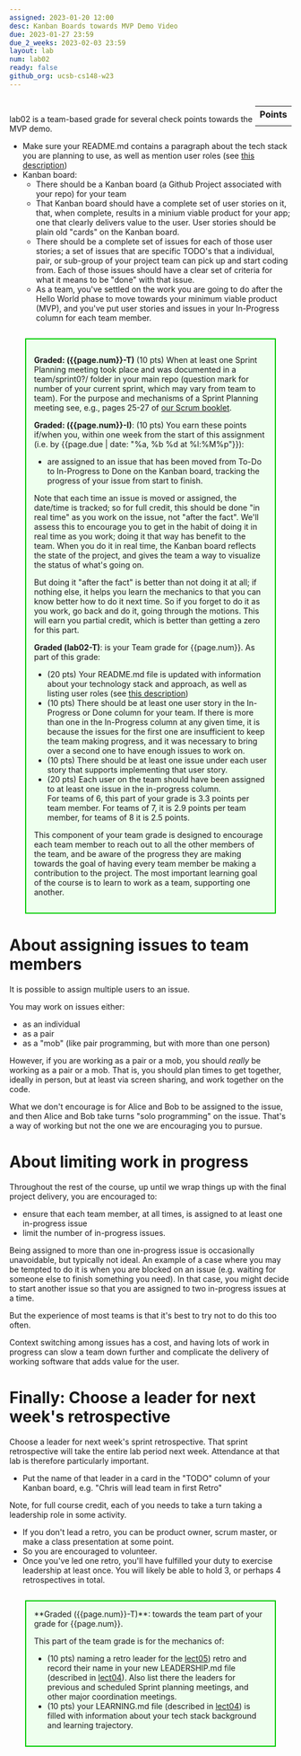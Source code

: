 ```yaml
---
assigned: 2023-01-20 12:00
desc: Kanban Boards towards MVP Demo Video
due: 2023-01-27 23:59
due_2_weeks: 2023-02-03 23:59
layout: lab
num: lab02
ready: false
github_org: ucsb-cs148-w23
---
```


<div style="display:none">
https://ucsb-cs148.github.io/w23/lab/lab02/
</div>

<style>
div.grade { margin: 2em; padding: 1em; border: 2px solid #0c0; background-color: #efe; }   
</style>

<div style="float:right; width: auto;">

<table style="margin-top:1em;">
<tr>
   <th>Points</th>
</tr>
<tr>
   <td class="pointCount"></td>
</tr>
</table>

</div>
<br>



lab02 is a team-based grade for several check points towards the MVP demo.

 * Make sure your README.md contains a paragraph about the tech stack you are planning to use, as well as mention user roles (see [this description](https://ucsb-cs148.github.io/w23/lab/lab02-addendum))
 * Kanban board: 
    * There should be a Kanban board (a Github Project associated with your repo) for your team
    * That Kanban board should have a complete set of user stories on it, that, when complete, results in a minium viable product for
   your app; one that clearly delivers value to the user.   User stories should be plain old "cards" on the Kanban board.
    *  There should be a complete set of issues for each of those user stories; a set of issues that are specific TODO's that a individual, pair, or 
   sub-group of your project team can pick up and start coding from.  Each of those issues should have a clear set of criteria for
   what it means to be "done" with that issue.
    * As a team, you've settled on the work you are going to do after the Hello World phase to move towards your minimum viable product (MVP), and you've put user stories and issues in your In-Progress column for each team member.


<div class="grade" markdown="1">
 
**Graded: ({{page.num}}-T)** (10 pts) When at least one Sprint Planning meeting took place and was documented in a team/sprint0?/ folder in your main repo (question mark for number of your current sprint, which may vary from team to team). For the purpose and mechanisms of a Sprint Planning meeting see, e.g., pages 25-27 of [our Scrum booklet](https://sites.cs.ucsb.edu/~holl/CS148/handouts/Scrum.pdf).

**Graded: ({{page.num}}-I)**: (10 pts) You earn these points if/when you, within one week from the start of this assignment (i.e. by {{page.due |  date: "%a, %b %d at %l:%M%p"}}):

* are assigned to an issue that has been moved from To-Do to In-Progress to Done on the Kanban board, tracking the progress of your issue from start to finish.

Note that each time an issue is moved or assigned, the date/time is tracked; so for full credit, this should be done "in real time" as you work on the issue, not "after the fact".   We'll assess this to encourage you to get in the habit of doing it in real time as you work; doing it that way has benefit to the team.   When you do it in real time, the Kanban board reflects the state of the project, and gives the team a way to visualize the status of what's going on.

But doing it "after the fact" is better than not doing it at all; if nothing else, it helps you learn the mechanics to that you can know better how to do it next time.  So if you forget to do it as you work, go back and do it, going through the motions.  This will earn you partial credit, which is better than getting a zero for this part.

**Graded (lab02-T)**: is your Team grade for {{page.num}}.  As part of this grade:

* (20 pts) Your README.md file is updated with information about your technology stack and approach, as well as listing user roles (see [this description](https://ucsb-cs148.github.io/w23/lab/lab02-addendum))  
* (10 pts) There should be at least one user story in the In-Progress or Done column for your team. If there is more than one in the In-Progress column at any given time, it is because the issues for the first one are insufficient to keep the team making progress, and it was necessary to bring over a second one to have enough issues to work on.
* (10 pts) There should be at least one issue under each user story that supports implementing that user story.
* (20 pts) Each user on the team should have been assigned to at least one issue in the in-progress column.   
   For teams of 6, this part of your grade is 3.3 points per team member.  For teams of 7, it is 2.9 points per team member, for teams of 8 it is 2.5 points. 

This component of your team grade is designed to encourage each team member to reach out to all the other members of the team, and be aware of the progress they are making towards the goal of having every team member be making a contribution to the project.  The most important learning goal of the course is to learn to work as a team, supporting one another.

</div>

# About assigning issues to team members

It is possible to assign multiple users to an issue.

You may work on issues either:
* as an individual
* as a pair
* as a "mob" (like pair programming, but with more than one person)

However, if you are working as a pair or a mob, you should *really* be
working as a pair or a mob.  That is, you should plan times to get
together, ideally in person, but at least via screen sharing, and work
together on the code.

What we don't encourage is for Alice and Bob to be assigned to the
issue, and then Alice and Bob take turns "solo programming" on the
issue.  That's a way of working but not the one we are encouraging you
to pursue.

# About limiting work in progress

Throughout the rest of the course, up until we wrap things up with the final project delivery, you are encouraged to:
* ensure that each team member, at all times, is assigned to at least one in-progress issue
* limit the number of in-progress issues.  

Being assigned to more than one in-progress issue is occasionally unavoidable, but typically not ideal.  An example of a case where you may be tempted to do it is when you are blocked on an issue (e.g. waiting for someone else to finish something you need). In that case, you might decide to start another issue so that you are assigned to two in-progress issues at a time.  

But the experience of most teams is that it's best to try not to do this too often.  

Context switching among issues has a cost, and having lots of work in progress can slow a team down further and complicate the delivery of working software that adds value for the user.

# Finally: Choose a leader for next week's retrospective

Choose a leader for next week's sprint retrospective.  That sprint retrospective will take the entire lab period next week.  Attendance at that 
lab is therefore particularly important.  

* Put the name of that leader in a card in the "TODO" column of your Kanban board, e.g. "Chris will lead team in first Retro"

Note, for full course credit, each of you needs to take a turn taking a leadership role in some activity.  
   * If you don't lead a retro, you can be product owner, scrum master, or make a class presentation at some point.
   * So you are encouraged to volunteer.  
   * Once you've led one retro, you'll have fulfilled your duty to exercise leadership at least once. You will likely be able to hold 3, or perhaps 4 retrospectives in total. 
   
<div class="grade" markdown="1">
**Graded ({{page.num}}-T)**: towards the team part of your grade for {{page.num}}.  

This part of the team grade is for the mechanics of:
* (10 pts) naming a retro leader for the [lect05](https://ucsb-cs148.github.io/w23/lectures/lect05/)) retro and record their name in your new LEADERSHIP.md file (described in [lect04](https://ucsb-cs148.github.io/w23/lectures/lect04/)). Also list there the leaders for previous and scheduled Sprint planning meetings, and other major coordination meetings. 
* (10 pts) your LEARNING.md file (described in [lect04](https://ucsb-cs148.github.io/w23/lectures/lect04/)) is filled with information about your tech stack background and learning trajectory.  
</div>
